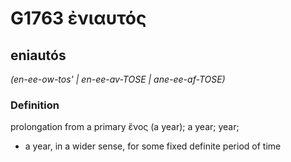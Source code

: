 # G1763 ἐνιαυτός

## eniautós

_(en-ee-ow-tos' | en-ee-av-TOSE | ane-ee-af-TOSE)_

### Definition

prolongation from a primary ἔνος (a year); a year; year; 

- a year, in a wider sense, for some fixed definite period of time
